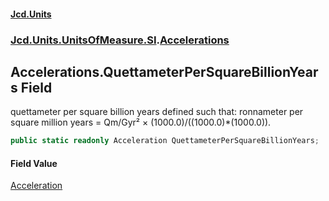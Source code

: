 #### [Jcd.Units](index 'index')
### [Jcd.Units.UnitsOfMeasure.SI](Jcd.Units.UnitsOfMeasure.SI 'Jcd.Units.UnitsOfMeasure.SI').[Accelerations](Accelerations 'Jcd.Units.UnitsOfMeasure.SI.Accelerations')

## Accelerations.QuettameterPerSquareBillionYears Field

quettameter per square billion years defined such that: ronnameter per square million years = Qm/Gyr² ×
(1000.0)/((1000.0)*(1000.0)).

```csharp
public static readonly Acceleration QuettameterPerSquareBillionYears;
```

#### Field Value
[Acceleration](Acceleration 'Jcd.Units.UnitTypes.Acceleration')